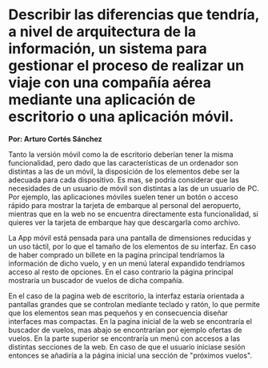 # Describir las diferencias que tendría, a nivel de arquitectura de la información, un sistema para gestionar el proceso de realizar un viaje con una compañía aérea mediante una aplicación de escritorio o una aplicación móvil.

**Por: Arturo Cortés Sánchez**



Tanto la versión móvil como la de escritorio deberían tener la misma funcionalidad, pero dado que las características de un ordenador son distintas a las de un móvil, la disposición de los elementos debe ser la adecuada para cada dispositivo. Es mas, se podría considerar que las necesidades de un usuario de móvil son distintas a las de un usuario de PC. Por ejemplo, las aplicaciones móviles suelen tener un botón o acceso rápido para mostrar la tarjeta de embarque al personal del aeropuerto, mientras que en la web no se encuentra directamente esta funcionalidad, si quieres ver la tarjeta de embarque hay que descargarla como archivo.

La App móvil está pensada para una pantalla de dimensiones reducidas y un uso táctil, por lo que el tamaño de los elementos de su interfaz. En caso de haber comprado un billete en la pagina principal tendríamos la información de dicho vuelo, y en un menú lateral expandido tendríamos acceso al resto de opciones. En el caso contrario la página principal mostraría un buscador de vuelos de dicha compañía.

En el caso de la pagina web de escritorio, la interfaz estaría orientada a pantallas grandes que se controlan mediante teclado y ratón, lo que permite que los elementos sean mas pequeños y en consecuencia diseñar interfaces mas compactas. En la pagina inicial de la web se encontraría el buscador de vuelos, mas abajo se encontrarían por ejemplo ofertas de vuelos. En la parte superior se encontraría un menú con accesos a las distintas secciones de la web. En caso de que el usuario iniciase sesión entonces se añadiría a la página inicial una sección de "próximos vuelos".